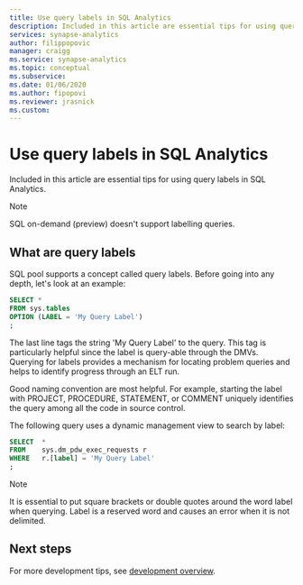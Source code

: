 ```yaml
---
title: Use query labels in SQL Analytics
description: Included in this article are essential tips for using query labels in SQL Analytics.
services: synapse-analytics
author: filippopovic
manager: craigg
ms.service: synapse-analytics
ms.topic: conceptual
ms.subservice:
ms.date: 01/06/2020
ms.author: fipopovi
ms.reviewer: jrasnick
ms.custom: 
---
```


# Use query labels in SQL Analytics
Included in this article are essential tips for using query labels in SQL Analytics.

> [!NOTE]
> SQL on-demand (preview) doesn't support labelling queries.

## What are query labels
SQL pool supports a concept called query labels. Before going into any depth, let's look at an example:

```sql
SELECT *
FROM sys.tables
OPTION (LABEL = 'My Query Label')
;
```

The last line tags the string 'My Query Label' to the query. This tag is particularly helpful since the label is query-able through the DMVs. Querying for labels provides a mechanism for locating problem queries and helps to identify progress through an ELT run.

Good naming convention are most helpful. For example, starting the label with PROJECT, PROCEDURE, STATEMENT, or COMMENT uniquely identifies the query among all the code in source control.

The following query uses a dynamic management view to search by label:

```sql
SELECT  *
FROM    sys.dm_pdw_exec_requests r
WHERE   r.[label] = 'My Query Label'
;
```

> [!NOTE]
> It is essential to put square brackets or double quotes around the word label when querying. Label is a reserved word and causes an error when it is not delimited. 
> 
> 

## Next steps
For more development tips, see [development overview](development-overview.md).


